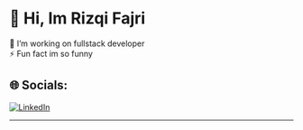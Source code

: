 # 💫 Hi, Im Rizqi Fajri
🔭 I’m working on fullstack developer<br>⚡ Fun fact im so funny


## 🌐 Socials:
[![LinkedIn](https://img.shields.io/badge/LinkedIn-%230077B5.svg?logo=linkedin&logoColor=white)](https://linkedin.com/in/www.linkedin.com/in/rizqifajri) 



---


<!-- Proudly created with GPRM ( https://gprm.itsvg.in ) -->
